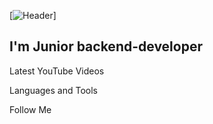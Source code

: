 [![Header](https://github.com/ProninIgorr/ProninIgorr/blob/main/assets/download.gif)]

## I'm Junior backend-developer 

Latest YouTube Videos

Languages and Tools

Follow Me
